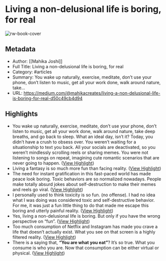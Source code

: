 # Living a non-delusional life is boring, for real

![rw-book-cover](https://readwise-assets.s3.amazonaws.com/media/uploaded_book_covers/profile_1073452/0DSb6kRHRWmfrBJ7d_hZ20cTb)

## Metadata
- Author: [[Mahika Joshi]]
- Full Title: Living a non-delusional life is boring, for real
- Category: #articles
- Summary: You wake up naturally, exercise, meditate, don’t use your phone, don’t listen to music, get all your work done, walk around nature, take…
- URL: https://medium.com/@mahikacreates/living-a-non-delusional-life-is-boring-for-real-d50c49cb4d94

## Highlights
- You wake up naturally, exercise, meditate, don’t use your phone, don’t listen to music, get all your work done, walk around nature, take deep breaths, and go back to sleep.
  What an ideal day, isn’t it?
  Today, you didn’t have a crush to obsess over. You weren’t waiting for a situationship to text you back. All your socials are deactivated, so you weren’t mindlessly scrolling reels or sharing memes. You were not listening to songs on repeat, imagining cute romantic scenarios that are never going to happen. ([View Highlight](https://read.readwise.io/read/01haz9g6sc6pcb9tp6zd0x0xea))
- Living a fantasy is so much more fun than facing reality. ([View Highlight](https://read.readwise.io/read/01haz9gm963z1bfn6empy143xr))
- The need for instant gratification in this fast-paced world has made peace look boring. Toxic behaviors are so normalized nowadays. People make totally absurd jokes about self-destruction to make their memes and reels go viral. ([View Highlight](https://read.readwise.io/read/01haz9ja8ntqvsntpw0b0g4jyw))
- I personally used to think toxicity is so fun. (no offense). I had no idea what I was doing was considered toxic and self-destructive behavior. For me, it was just a fun little thing to do that made me escape this boring and utterly painful reality. ([View Highlight](https://read.readwise.io/read/01haz9jw26b70w7aydpbj82njm))
- Yes, living a non-delusional life is boring. But only if you have the wrong perspective on “fun”. ([View Highlight](https://read.readwise.io/read/01haz9km58v6dy05sk2qryn9b0))
- Too much consumption of Netflix and Instagram has made you crave a life that doesn’t actually exist. What you see on that screen is a highly filtered reality. ([View Highlight](https://read.readwise.io/read/01haz9kzv00v85b818e890y3ss))
- There is a saying that, **“You are what you eat”**?
  It’s so true. What you consume is who you are. Now that consumption can be either virtual or physical. ([View Highlight](https://read.readwise.io/read/01haz9mn5js4mm16r3nb30mh5c))
